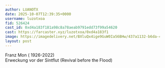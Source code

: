 ```yaml
---
author: LUANOTX
date: 2025-10-07T12:39:35+0000
username: luzotxoa
fid: 526424
cast_id: 0xd4a183f181a98c8a78aeab9791edd73f99a54620
cast: https://farcaster.xyz/luzotxoa/0xd4a183f1
image: https://imagedelivery.net/BXluQx4ige9GuW0Ia56BHw/437a1132-b6da-4ea7-baa5-6d6288053100/original
layout: post
---
```

Franz Mon ( 1926-2022)  
Erweckung vor der Sintflut (Revival before the Flood)  

<img src='https://imagedelivery.net/BXluQx4ige9GuW0Ia56BHw/437a1132-b6da-4ea7-baa5-6d6288053100/original' alt='' referrerpolicy='no-referrer'/>